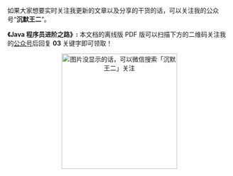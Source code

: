 如果大家想要实时关注我更新的文章以及分享的干货的话，可以关注我的公众号“**沉默王二**”。

**《Java 程序员进阶之路》:** 本文档的离线版 PDF 版可以扫描下方的二维码关注我的[公众号](#公众号)后回复 **03** 关键字即可领取！

<p style="text-align: center;">

<img src="https://cdn.jsdelivr.net/gh/itwanger/toBeBetterJavaer/images/itwanger.png" alt="图片没显示的话，可以微信搜索「沉默王二」关注" style="width: 260px;" />

</p>